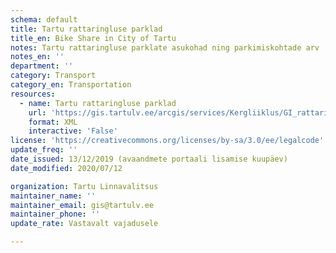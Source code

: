 ```yaml
---
schema: default
title: Tartu rattaringluse parklad
title_en: Bike Share in City of Tartu
notes: Tartu rattaringluse parklate asukohad ning parkimiskohtade arv
notes_en: ''
department: ''
category: Transport
category_en: Transportation
resources:
  - name: Tartu rattaringluse parklad
    url: 'https://gis.tartulv.ee/arcgis/services/Kergliiklus/GI_rattaringluse_parklad_kodulehel_teenus/MapServer?wsdl'
    format: XML
    interactive: 'False'
license: 'https://creativecommons.org/licenses/by-sa/3.0/ee/legalcode'  
update_freq: ''
date_issued: 13/12/2019 (avaandmete portaali lisamise kuupäev)
date_modified: 2020/07/12

organization: Tartu Linnavalitsus
maintainer_name: ''
maintainer_email: gis@tartulv.ee
maintainer_phone: ''
update_rate: Vastavalt vajadusele

---
```

